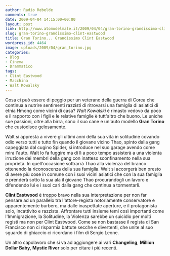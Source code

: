 ```yaml
---
author: Radio Rebelde
comments: true
date: 2009-04-04 14:15:00+00:00
layout: post
link: http://www.atomodelmale.it/2009/04/04/gran-torino-grandissimo-clint-eastwood/
slug: gran-torino-grandissimo-clint-eastwood
title: Gran Torino... Grandissimo Clint Eastwood
wordpress_id: 4464
image: uploads/2009/04/gran_torino.jpg
categories:
- Blog
- Cinema
- Drammatico
tags:
- Clint Eastwood
- Macchina
- Walt Kowalsky
---
```


Cosa ci può essere di peggio per un veterano della guerra di Corea che continua a nutrire sentimenti razzisti di ritrovarsi una famiglia di asiatici di etnia Hmong come vicini di casa?
_Walt Kowalski_ è rimasto vedovo da poco e il rapporto con i figli e le relative famiglie è tutt'altro che buono. Le uniche sue passioni, oltre alla birra, sono il suo cane e un'auto modello **Gran Torino** che custodisce gelosamente.

Walt si appresta a vivere gli ultimi anni della sua vita in solitudine covando odio verso tutti e tutto fin quando il giovane vicino Thao, spinto dalla gang capeggiata dal cugino Spider, si introduce nel suo garage avendo come mira l'auto. Walt lo fa fuggire ma di lì a poco tempo assisterà a una violenta irruzione dei membri della gang con inatteso sconfinamento nella sua proprietà. In quell'occasione sottrarrà Thao alla violenza del branco ottenendo la riconoscenza della sua famiglia.
Walt si accorgerà ben presto di avere più cose in comune con i suoi vicini asiatici che con la sua famiglia e prenderà sotto la sua ala il giovane Thao procurandogli un lavoro e difendendo lui e i suoi cari dalla gang che continua a tormentarli.

**Clint Eastwood** è troppo bravo nella sua interpretazione per non far pensare ad un parallelo tra l'attore-regista notoriamente conservatore e apparentemente burbero, ma dalle inaspettate aperture, e il protagonista solo, incattivito e razzista.
Affrontare tutti insieme temi così importanti come l'Immigrazione, la Solitudine, la Violenza sarebbe un suicidio per molti registi ma non per Clint Eastwood.
Come se non bastasse il regista di San Francisco non ci risparmia battute secche e divertenti, che unite al suo sguardo di ghiaccio ci ricordano i film di Sergio Leone.

Un altro capolavoro che si va ad aggiungere ai vari **Changeling**, **Million Dollar Baby**, **Mystic River** solo per citare i più recenti.
